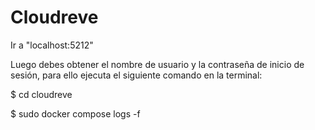 # Cloudreve

Ir a "localhost:5212"

Luego debes obtener el nombre de usuario y la contraseña de inicio de sesión, para ello ejecuta el siguiente comando en la terminal:

$ cd cloudreve

$ sudo docker compose logs -f

